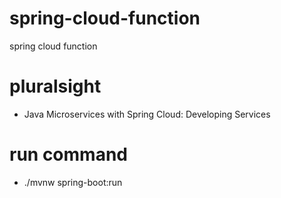 # spring-cloud-function
spring cloud function

# pluralsight
- Java Microservices with Spring Cloud: Developing Services

# run command
- ./mvnw spring-boot:run
